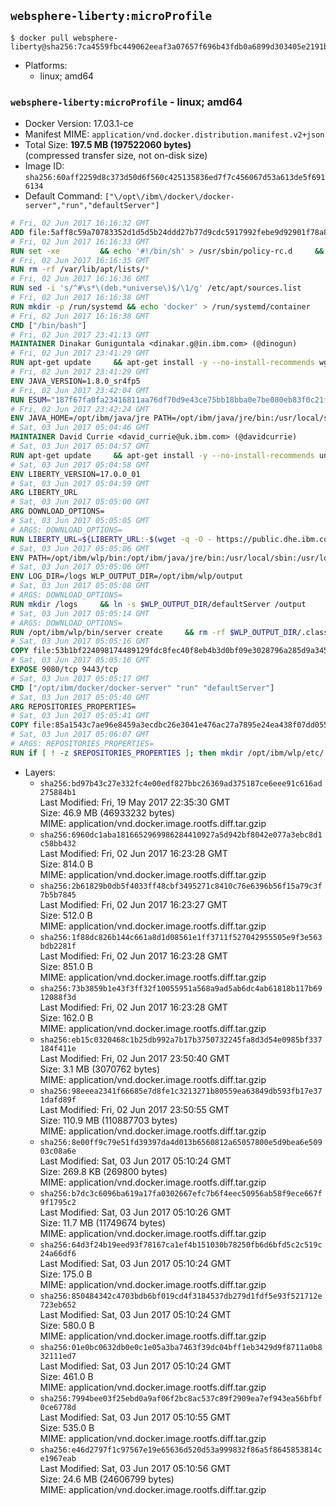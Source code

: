 ## `websphere-liberty:microProfile`

```console
$ docker pull websphere-liberty@sha256:7ca4559fbc449062eeaf3a07657f696b43fdb0a6899d303405e2191b72a68528
```

-	Platforms:
	-	linux; amd64

### `websphere-liberty:microProfile` - linux; amd64

-	Docker Version: 17.03.1-ce
-	Manifest MIME: `application/vnd.docker.distribution.manifest.v2+json`
-	Total Size: **197.5 MB (197522060 bytes)**  
	(compressed transfer size, not on-disk size)
-	Image ID: `sha256:60aff2259d8c373d50d6f560c425135836ed7f7c456067d53a613de5f6916134`
-	Default Command: `["\/opt\/ibm\/docker\/docker-server","run","defaultServer"]`

```dockerfile
# Fri, 02 Jun 2017 16:16:32 GMT
ADD file:5aff8c59a70783352d1d5d5b24ddd27b77d9cdc5917992febe9d92901f78a8b3 in / 
# Fri, 02 Jun 2017 16:16:33 GMT
RUN set -xe 		&& echo '#!/bin/sh' > /usr/sbin/policy-rc.d 	&& echo 'exit 101' >> /usr/sbin/policy-rc.d 	&& chmod +x /usr/sbin/policy-rc.d 		&& dpkg-divert --local --rename --add /sbin/initctl 	&& cp -a /usr/sbin/policy-rc.d /sbin/initctl 	&& sed -i 's/^exit.*/exit 0/' /sbin/initctl 		&& echo 'force-unsafe-io' > /etc/dpkg/dpkg.cfg.d/docker-apt-speedup 		&& echo 'DPkg::Post-Invoke { "rm -f /var/cache/apt/archives/*.deb /var/cache/apt/archives/partial/*.deb /var/cache/apt/*.bin || true"; };' > /etc/apt/apt.conf.d/docker-clean 	&& echo 'APT::Update::Post-Invoke { "rm -f /var/cache/apt/archives/*.deb /var/cache/apt/archives/partial/*.deb /var/cache/apt/*.bin || true"; };' >> /etc/apt/apt.conf.d/docker-clean 	&& echo 'Dir::Cache::pkgcache ""; Dir::Cache::srcpkgcache "";' >> /etc/apt/apt.conf.d/docker-clean 		&& echo 'Acquire::Languages "none";' > /etc/apt/apt.conf.d/docker-no-languages 		&& echo 'Acquire::GzipIndexes "true"; Acquire::CompressionTypes::Order:: "gz";' > /etc/apt/apt.conf.d/docker-gzip-indexes 		&& echo 'Apt::AutoRemove::SuggestsImportant "false";' > /etc/apt/apt.conf.d/docker-autoremove-suggests
# Fri, 02 Jun 2017 16:16:35 GMT
RUN rm -rf /var/lib/apt/lists/*
# Fri, 02 Jun 2017 16:16:36 GMT
RUN sed -i 's/^#\s*\(deb.*universe\)$/\1/g' /etc/apt/sources.list
# Fri, 02 Jun 2017 16:16:38 GMT
RUN mkdir -p /run/systemd && echo 'docker' > /run/systemd/container
# Fri, 02 Jun 2017 16:16:38 GMT
CMD ["/bin/bash"]
# Fri, 02 Jun 2017 23:41:13 GMT
MAINTAINER Dinakar Guniguntala <dinakar.g@in.ibm.com> (@dinogun)
# Fri, 02 Jun 2017 23:41:29 GMT
RUN apt-get update     && apt-get install -y --no-install-recommends wget ca-certificates     && rm -rf /var/lib/apt/lists/*
# Fri, 02 Jun 2017 23:41:29 GMT
ENV JAVA_VERSION=1.8.0_sr4fp5
# Fri, 02 Jun 2017 23:42:04 GMT
RUN ESUM="187f67fa0fa23416811aa76df70d9e43ce75bb18bba0e7be080eb83f0c21fb20"     && BASE_URL="https://public.dhe.ibm.com/ibmdl/export/pub/systems/cloud/runtimes/java/meta/"     && YML_FILE="jre/linux/x86_64/index.yml"     && wget -q -U UA_IBM_JAVA_Docker -O /tmp/index.yml $BASE_URL/$YML_FILE     && JAVA_URL=$(cat /tmp/index.yml | sed -n '/'$JAVA_VERSION'/{n;p}' | sed -n 's/\s*uri:\s//p' | tr -d '\r')     && wget -q -U UA_IBM_JAVA_Docker -O /tmp/ibm-java.bin $JAVA_URL     && echo "$ESUM  /tmp/ibm-java.bin" | sha256sum -c -     && echo "INSTALLER_UI=silent" > /tmp/response.properties     && echo "USER_INSTALL_DIR=/opt/ibm/java" >> /tmp/response.properties     && echo "LICENSE_ACCEPTED=TRUE" >> /tmp/response.properties     && mkdir -p /opt/ibm     && chmod +x /tmp/ibm-java.bin     && /tmp/ibm-java.bin -i silent -f /tmp/response.properties     && rm -f /tmp/response.properties     && rm -f /tmp/index.yml     && rm -f /tmp/ibm-java.bin
# Fri, 02 Jun 2017 23:42:24 GMT
ENV JAVA_HOME=/opt/ibm/java/jre PATH=/opt/ibm/java/jre/bin:/usr/local/sbin:/usr/local/bin:/usr/sbin:/usr/bin:/sbin:/bin
# Sat, 03 Jun 2017 05:04:46 GMT
MAINTAINER David Currie <david_currie@uk.ibm.com> (@davidcurrie)
# Sat, 03 Jun 2017 05:04:57 GMT
RUN apt-get update     && apt-get install -y --no-install-recommends unzip     && rm -rf /var/lib/apt/lists/*
# Sat, 03 Jun 2017 05:04:58 GMT
ENV LIBERTY_VERSION=17.0.0_01
# Sat, 03 Jun 2017 05:04:59 GMT
ARG LIBERTY_URL
# Sat, 03 Jun 2017 05:05:00 GMT
ARG DOWNLOAD_OPTIONS=
# Sat, 03 Jun 2017 05:05:05 GMT
# ARGS: DOWNLOAD_OPTIONS=
RUN LIBERTY_URL=${LIBERTY_URL:-$(wget -q -O - https://public.dhe.ibm.com/ibmdl/export/pub/software/websphere/wasdev/downloads/wlp/index.yml  | grep $LIBERTY_VERSION -A 6 | sed -n 's/\s*kernel:\s//p' | tr -d '\r' )}      && wget $DOWNLOAD_OPTIONS $LIBERTY_URL -U UA-IBM-WebSphere-Liberty-Docker -O /tmp/wlp.zip     && unzip -q /tmp/wlp.zip -d /opt/ibm     && rm /tmp/wlp.zip
# Sat, 03 Jun 2017 05:05:06 GMT
ENV PATH=/opt/ibm/wlp/bin:/opt/ibm/java/jre/bin:/usr/local/sbin:/usr/local/bin:/usr/sbin:/usr/bin:/sbin:/bin
# Sat, 03 Jun 2017 05:05:06 GMT
ENV LOG_DIR=/logs WLP_OUTPUT_DIR=/opt/ibm/wlp/output
# Sat, 03 Jun 2017 05:05:08 GMT
# ARGS: DOWNLOAD_OPTIONS=
RUN mkdir /logs     && ln -s $WLP_OUTPUT_DIR/defaultServer /output     && ln -s /opt/ibm/wlp/usr/servers/defaultServer /config
# Sat, 03 Jun 2017 05:05:14 GMT
# ARGS: DOWNLOAD_OPTIONS=
RUN /opt/ibm/wlp/bin/server create     && rm -rf $WLP_OUTPUT_DIR/.classCache /output/workarea
# Sat, 03 Jun 2017 05:05:16 GMT
COPY file:53b1bf224098174489129fdc8fec40f8eb4b3d0bf09e3028796a285d9a3457f1 in /opt/ibm/docker/ 
# Sat, 03 Jun 2017 05:05:16 GMT
EXPOSE 9080/tcp 9443/tcp
# Sat, 03 Jun 2017 05:05:17 GMT
CMD ["/opt/ibm/docker/docker-server" "run" "defaultServer"]
# Sat, 03 Jun 2017 05:05:40 GMT
ARG REPOSITORIES_PROPERTIES=
# Sat, 03 Jun 2017 05:05:41 GMT
COPY file:85a1543c7ae96e8459a3ecdbc26e3041e476ac27a7895e24ea438f07dd0552f7 in /config/ 
# Sat, 03 Jun 2017 05:06:07 GMT
# ARGS: REPOSITORIES_PROPERTIES=
RUN if [ ! -z $REPOSITORIES_PROPERTIES ]; then mkdir /opt/ibm/wlp/etc/     && echo $REPOSITORIES_PROPERTIES > /opt/ibm/wlp/etc/repositories.properties; fi     && installUtility install --acceptLicense       appSecurity-2.0 localConnector-1.0 ssl-1.0 microProfile-1.0 transportSecurity-1.0     && if [ ! -z $REPOSITORIES_PROPERTIES ]; then rm /opt/ibm/wlp/etc/repositories.properties; fi     && rm -rf /output/workarea /output/logs
```

-	Layers:
	-	`sha256:bd97b43c27e332fc4e00edf827bbc26369ad375187ce6eee91c616ad275884b1`  
		Last Modified: Fri, 19 May 2017 22:35:30 GMT  
		Size: 46.9 MB (46933232 bytes)  
		MIME: application/vnd.docker.image.rootfs.diff.tar.gzip
	-	`sha256:6960dc1aba1816652969986284410927a5d942bf8042e077a3ebc8d1c58bb432`  
		Last Modified: Fri, 02 Jun 2017 16:23:28 GMT  
		Size: 814.0 B  
		MIME: application/vnd.docker.image.rootfs.diff.tar.gzip
	-	`sha256:2b61829b0db5f4033ff48cbf3495271c8410c76e6396b56f15a79c3f7b5b7845`  
		Last Modified: Fri, 02 Jun 2017 16:23:27 GMT  
		Size: 512.0 B  
		MIME: application/vnd.docker.image.rootfs.diff.tar.gzip
	-	`sha256:1f88dc826b144c661a8d1d08561e1ff3711f527042955505e9f3e563bdb2281f`  
		Last Modified: Fri, 02 Jun 2017 16:23:28 GMT  
		Size: 851.0 B  
		MIME: application/vnd.docker.image.rootfs.diff.tar.gzip
	-	`sha256:73b3859b1e43f3ff32f10055951a568a9ad5ab6dc4ab61818b117b6912088f3d`  
		Last Modified: Fri, 02 Jun 2017 16:23:28 GMT  
		Size: 162.0 B  
		MIME: application/vnd.docker.image.rootfs.diff.tar.gzip
	-	`sha256:eb15c0320468c1b25db992a7b17b3750732245fa8d3d54e0985bf337184f411e`  
		Last Modified: Fri, 02 Jun 2017 23:50:40 GMT  
		Size: 3.1 MB (3070762 bytes)  
		MIME: application/vnd.docker.image.rootfs.diff.tar.gzip
	-	`sha256:98eeea2341f66685e7d8fe1c3213271b80559ea63849db593fb17e371dafd89f`  
		Last Modified: Fri, 02 Jun 2017 23:50:55 GMT  
		Size: 110.9 MB (110887703 bytes)  
		MIME: application/vnd.docker.image.rootfs.diff.tar.gzip
	-	`sha256:8e00ff9c79e51fd39397da4d013b6560812a65057800e5d9bea6e50903c08a6e`  
		Last Modified: Sat, 03 Jun 2017 05:10:24 GMT  
		Size: 269.8 KB (269800 bytes)  
		MIME: application/vnd.docker.image.rootfs.diff.tar.gzip
	-	`sha256:b7dc3c6096ba619a17fa0302667efc7b6f4eec50956ab58f9ece667f9f1795c2`  
		Last Modified: Sat, 03 Jun 2017 05:10:26 GMT  
		Size: 11.7 MB (11749674 bytes)  
		MIME: application/vnd.docker.image.rootfs.diff.tar.gzip
	-	`sha256:64d3f24b19eed93f78167ca1ef4b151030b78250fb6d6bfd5c2c519c24a66df6`  
		Last Modified: Sat, 03 Jun 2017 05:10:24 GMT  
		Size: 175.0 B  
		MIME: application/vnd.docker.image.rootfs.diff.tar.gzip
	-	`sha256:850484342c4703bdb6bf019cd4f3184537db279d1fdf5e93f521712e723eb652`  
		Last Modified: Sat, 03 Jun 2017 05:10:24 GMT  
		Size: 580.0 B  
		MIME: application/vnd.docker.image.rootfs.diff.tar.gzip
	-	`sha256:01e0bc0632db0e0c1e05a3ba7463f39dc04bff1eb3429d9f8711a0b832111ed7`  
		Last Modified: Sat, 03 Jun 2017 05:10:24 GMT  
		Size: 461.0 B  
		MIME: application/vnd.docker.image.rootfs.diff.tar.gzip
	-	`sha256:7994bee03f25ebd0a9af06f2bc8ac537c89f2909ea7ef943ea56bfbf0ce6778d`  
		Last Modified: Sat, 03 Jun 2017 05:10:55 GMT  
		Size: 535.0 B  
		MIME: application/vnd.docker.image.rootfs.diff.tar.gzip
	-	`sha256:e46d2797f1c97567e19e65636d520d53a999832f86a5f8645853814ce1967eab`  
		Last Modified: Sat, 03 Jun 2017 05:10:56 GMT  
		Size: 24.6 MB (24606799 bytes)  
		MIME: application/vnd.docker.image.rootfs.diff.tar.gzip
